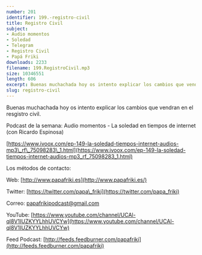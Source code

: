 ```yaml
---
number: 201
identifier: 199.-registro-civil
title: Registro Civil
subject:
- Audio momentos
- Soledad
- Telegram
- Registro Civil
- Papá Friki
downloads: 2233
filename: 199.RegistroCivil.mp3
size: 10346551
length: 606
excerpt: Buenas muchachada hoy os intento explicar los cambios que vendran en el resgistro civil.
slug: registro-civil
---
```

Buenas muchachada hoy os intento explicar los cambios que vendran en el resgistro civil.

Podcast de la semana: Audio momentos - La soledad en tiempos de internet (con Ricardo Espinosa)

[https://www.ivoox.com/ep-149-la-soledad-tiempos-internet-audios-mp3\_rf\_75098283\_1.html](https://www.ivoox.com/ep-149-la-soledad-tiempos-internet-audios-mp3_rf_75098283_1.html)

Los métodos de contacto:

Web: [http://www.papafriki.es](http://www.papafriki.es/)

Twitter: [https://twitter.com/papa\_friki](https://twitter.com/papa_friki)

Correo: [papafrikipodcast@gmail.com](https://archive.org/details/papafrikipodast@gmail.com)

YouTube: [https://www.youtube.com/channel/UCAl-ql8V1IUZKYYLhhUVCYw](https://www.youtube.com/channel/UCAl-ql8V1IUZKYYLhhUVCYw)

Feed Podcast: [http://feeds.feedburner.com/papafriki](http://feeds.feedburner.com/papafriki)